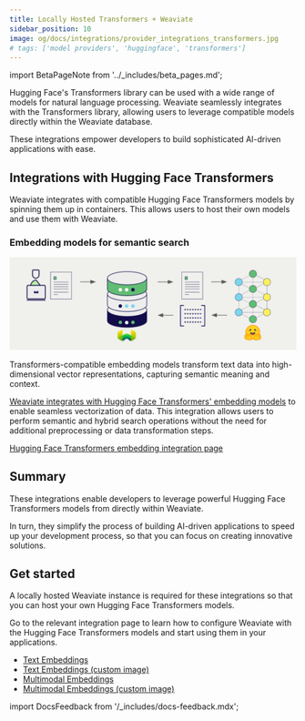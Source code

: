 ```yaml
---
title: Locally Hosted Transformers + Weaviate
sidebar_position: 10
image: og/docs/integrations/provider_integrations_transformers.jpg
# tags: ['model providers', 'huggingface', 'transformers']
---
```


import BetaPageNote from '../_includes/beta_pages.md';

<BetaPageNote />

Hugging Face's Transformers library can be used with a wide range of models for natural language processing. Weaviate seamlessly integrates with the Transformers library, allowing users to leverage compatible models directly within the Weaviate database.

These integrations empower developers to build sophisticated AI-driven applications with ease.

## Integrations with Hugging Face Transformers

Weaviate integrates with compatible Hugging Face Transformers models by spinning them up in containers. This allows users to host their own models and use them with Weaviate.

### Embedding models for semantic search

![Embedding integration illustration](../_includes/integration_transformers_embedding.png)

Transformers-compatible embedding models transform text data into high-dimensional vector representations, capturing semantic meaning and context.

[Weaviate integrates with Hugging Face Transformers' embedding models](./embeddings.md) to enable seamless vectorization of data. This integration allows users to perform semantic and hybrid search operations without the need for additional preprocessing or data transformation steps.

[Hugging Face Transformers embedding integration page](./embeddings.md)

## Summary

These integrations enable developers to leverage powerful Hugging Face Transformers models from directly within Weaviate.

In turn, they simplify the process of building AI-driven applications to speed up your development process, so that you can focus on creating innovative solutions.

## Get started

A locally hosted Weaviate instance is required for these integrations so that you can host your own Hugging Face Transformers models.

Go to the relevant integration page to learn how to configure Weaviate with the Hugging Face Transformers models and start using them in your applications.

- [Text Embeddings](./embeddings.md)
- [Text Embeddings (custom image)](./embeddings-custom-image.md)
- [Multimodal Embeddings](./embeddings-multimodal.md)
- [Multimodal Embeddings (custom image)](./embeddings-multimodal-custom-image.md)

import DocsFeedback from '/_includes/docs-feedback.mdx';

<DocsFeedback/>
